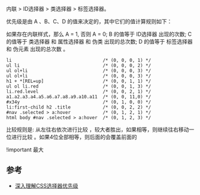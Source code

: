 内联 > ID选择器 > 类选择器 > 标签选择器。

优先级是由 A 、B、C、D 的值来决定的，其中它们的值计算规则如下：

如果存在内联样式，那么 A = 1, 否则 A = 0;
B 的值等于 ID选择器 出现的次数;
C 的值等于 类选择器 和 属性选择器 和 伪类 出现的总次数;
D 的值等于 标签选择器 和 伪元素 出现的总次数 。
```
li                                  /* (0, 0, 0, 1) */
ul li                               /* (0, 0, 0, 2) */
ul ol+li                            /* (0, 0, 0, 3) */
ul ol+li                            /* (0, 0, 0, 3) */
h1 + *[REL=up]                      /* (0, 0, 1, 1) */
ul ol li.red                        /* (0, 0, 1, 3) */
li.red.level                        /* (0, 0, 2, 1) */
a1.a2.a3.a4.a5.a6.a7.a8.a9.a10.a11  /* (0, 0, 11,0) */
#x34y                               /* (0, 1, 0, 0) */
li:first-child h2 .title            /* (0, 0, 2, 2) */
#nav .selected > a:hover            /* (0, 1, 2, 1) */
html body #nav .selected > a:hover  /* (0, 1, 2, 3) */
```

比较规则是: 从左往右依次进行比较 ，较大者胜出，如果相等，则继续往右移动一位进行比较 。如果4位全部相等，则后面的会覆盖前面的

!important 最大

## 参考
- [深入理解CSS选择器优先级](https://juejin.cn/post/6844903709772611592?searchId=202310311440411DD2E20A813CE99ABE54)